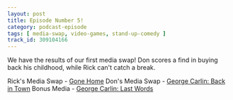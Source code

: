 ```yaml
---
layout: post
title: Episode Number 5!
category: podcast-episode
tags: [ media-swap, video-games, stand-up-comedy ]
track_id: 309104166
---
```


We have the results of our first media swap! Don scores a find in buying back his childhood, while Rick can't catch a break.

Rick's Media Swap - [Gone Home](gonehome.game/)
Don's Media Swap - [George Carlin: Back in Town](www.amazon.com/George-Carlin-Bac…0DBXTC/ref=sr_1_1)
Bonus Media - [George Carlin: Last Words](www.amazon.com/Last-Words-George…191107/ref=sr_1_2)
